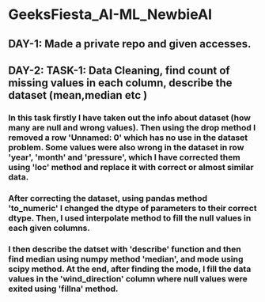 # GeeksFiesta_AI-ML_NewbieAI
<u></u>
## DAY-1: Made a private repo and given accesses.
<u> </u>
## DAY-2: TASK-1: Data Cleaning, find count of missing values in each column, describe the dataset (mean,median etc )

<p><h3>In this task firstly I have taken out the info about dataset (how many are null and wrong values). Then using the drop method I removed a row 'Unnamed: 0' which has no use in the dataset problem. Some values were also wrong in the dataset in row 'year', 'month' and 'pressure', which I have corrected them using 'loc' method and replace it with correct or almost similar data.</h3></p>
 <p><h3>   After correcting the dataset, using pandas method 'to_numeric' I changed the dtype of parameters to their correct dtype. Then, I used interpolate method to fill the null values in each given columns.</h3></p>
 <p><h3>   I then describe the datset with 'describe' function and then find median using numpy method 'median', and mode using scipy method. At the end, after finding the mode, I fill the data values in the 'wind_direction' column where null values were exited using 'fillna' method. </h3></p>
<u></u>

